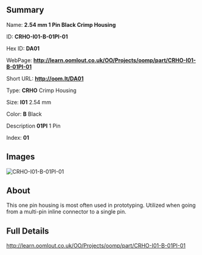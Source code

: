 

## Summary
 
Name: __2.54 mm 1 Pin Black Crimp Housing__

ID: __CRHO-I01-B-01PI-01__

Hex ID: __DA01__

WebPage: __http://learn.oomlout.co.uk/OO/Projects/oomp/part/CRHO-I01-B-01PI-01__

Short URL: __http://oom.lt/DA01__


Type: __CRHO__ Crimp Housing 

Size: __I01__ 2.54 mm 

Color: __B__ Black 

Description __01PI__ 1 Pin 

Index: __01__


## Images
![CRHO-I01-B-01PI-01](http://oomlout.com/oomp-gen/parts/CRHO-I01-B-01PI-01/CRHO-I01-B-01PI-01_420.jpg)

## About

This one pin housing is most often used in prototyping. Utilized when going from a multi-pin inline connector to a single pin.

## Full Details

 http://learn.oomlout.co.uk/OO/Projects/oomp/part/CRHO-I01-B-01PI-01














